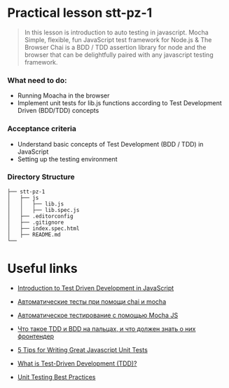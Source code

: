 # Practical lesson stt-pz-1

> In this lesson is introduction to auto testing in javascript.
> Mocha Simple, flexible, fun JavaScript test framework for Node.js & The Browser
> Chai is a BDD / TDD assertion library for node and the browser that can be delightfully paired with any javascript testing framework.

### What need to do:

* Running Moacha in the browser
* Implement unit tests for lib.js functions according to Test Development Driven (BDD/TDD) concepts

### Acceptance criteria

* Understand basic concepts of Test Development (BDD / TDD) in JavaScript
* Setting up the testing environment

### Directory Structure

```
├── stt-pz-1
│   ├── js
│   │   ├── lib.js
│   │   ├── lib.spec.js
│   ├── .editorconfig
│   ├── .gitignore
│   ├── index.spec.html
│   ├── README.md 
└── 
```

# Useful links

* [Introduction to Test Driven Development in JavaScript](https://www.pluralsight.com/guides/introduction-to-test-driven-development-in-javascript)
* [Автоматические тесты при помощи chai и mocha](https://learn.javascript.ru/testing)
* [Автоматическое тестирование с помощью Mocha JS](https://ivaneroshkin.medium.com/%D0%B0%D0%B2%D1%82%D0%BE%D0%BC%D0%B0%D1%82%D0%B8%D1%87%D0%B5%D1%81%D0%BA%D0%BE%D0%B5-%D1%82%D0%B5%D1%81%D1%82%D0%B8%D1%80%D0%BE%D0%B2%D0%B0%D0%BD%D0%B8%D0%B5-%D1%81-%D0%BF%D0%BE%D0%BC%D0%BE%D1%89%D1%8C%D1%8E-mocha-js-585483e3ad74)
  
* [Что такое TDD и BDD на пальцах, и что должен знать о них фронтендер
  ](https://medium.com/@lucyhackwrench/%D1%87%D1%82%D0%BE-%D1%82%D0%B0%D0%BA%D0%BE%D0%B5-tdd-%D0%B8-bdd-%D0%BD%D0%B0-%D0%BF%D0%B0%D0%BB%D1%8C%D1%86%D0%B0%D1%85-%D0%B8-%D1%87%D1%82%D0%BE-%D0%B4%D0%BE%D0%BB%D0%B6%D0%B5%D0%BD-%D0%B7%D0%BD%D0%B0%D1%82%D1%8C-%D0%BE-%D0%BD%D0%B8%D1%85-%D1%84%D1%80%D0%BE%D0%BD%D1%82%D0%B5%D0%BD%D0%B4%D0%B5%D1%80-701a10e06bb9)
* [5 Tips for Writing Great Javascript Unit Tests](https://medium.com/@yahelyechieli/5-tips-for-writing-great-javascript-unit-tests-86296ad2d997)
* [What is Test-Driven Development (TDD)?](https://www.browserstack.com/guide/tdd-vs-bdd-vs-atdd)
* [Unit Testing Best Practices](https://www.testim.io/blog/unit-testing-best-practices/)

